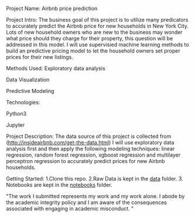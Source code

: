 Project Name: Airbnb price prediction

Project Intro: 
The business goal of this project is to utilize many predicators to accurately predict 
the Airbnb price for new households in New York City. Lots of new household owners who are 
new to the business may wonder what price should they charge for their property, 
this question will be addressed in this model. I will use supervisied machine learning 
methods to build an predictive pricing model to let the household owners set proper
prices for their new listings.

Methods Used: 
Exploratory data analysis

Data Visualization

Predictive Modeling


Technologies: 

Python3

Jupyter

Project Description: 
The data source of this project is collected from (http://insideairbnb.com/get-the-data.html)
I will use exploratory data analysis first and then apply the following modeling techniques: 
linear regression, random forest regression, xgboost regression and multilayer perceptron
regression to accurately predict prices for new Airbnb households.


Getting Started:
1.Clone this repo.
2.Raw Data is kept in the [data](https://github.com/Michaelshang97/info577_git_repo/tree/master/final_project/data/raw) folder.
3. Notebooks are kept in the [notebooks](https://github.com/Michaelshang97/info577_git_repo/tree/master/final_project/notebooks) folder.

"The work I submitted represents my work and my work alone.  I abode by the academic integrity policy and I am aware of the consequences associated with engaging in academic misconduct. "



